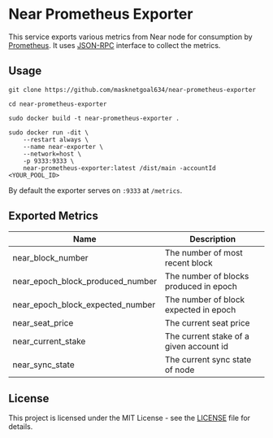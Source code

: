 # Near Prometheus Exporter

This service exports various metrics from Near node for consumption by [Prometheus](https://prometheus.io). It uses [JSON-RPC](https://docs.near.org/docs/interaction/rpc) interface to collect the metrics.

## Usage

`git clone https://github.com/masknetgoal634/near-prometheus-exporter`

`cd near-prometheus-exporter`

`sudo docker build -t near-prometheus-exporter .`

```
sudo docker run -dit \
    --restart always \
    --name near-exporter \
    --network=host \
    -p 9333:9333 \
    near-prometheus-exporter:latest /dist/main -accountId <YOUR_POOL_ID>
```

By default the exporter serves on `:9333` at `/metrics`.

## Exported Metrics

| Name | Description |
| ---- | ----------- |
| near_block_number | The number of most recent block |
| near_epoch_block_produced_number | The number of blocks produced in epoch |
| near_epoch_block_expected_number | The number of block expected in epoch |
| near_seat_price | The current seat price |
| near_current_stake | The current stake of a given account id |
| near_sync_state | The current sync state of node |

## License

This project is licensed under the MIT License - see the [LICENSE](LICENSE) file for details.
